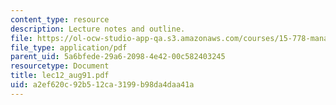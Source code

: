 ```yaml
---
content_type: resource
description: Lecture notes and outline.
file: https://ol-ocw-studio-app-qa.s3.amazonaws.com/courses/15-778-management-of-supply-networks-for-products-and-services-summer-2004/a2ef620c92b512ca3199b98da4daa41a_lec12_aug91.pdf
file_type: application/pdf
parent_uid: 5a6bfede-29a6-2098-4e42-00c582403245
resourcetype: Document
title: lec12_aug91.pdf
uid: a2ef620c-92b5-12ca-3199-b98da4daa41a
---
```

